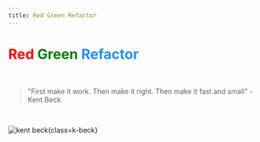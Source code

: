 ```yaml
---
title: Red Green Refactor
---
```


<h1><span class='red'>Red</span> <span class='green'>Green</span> <span class='blue'>Refactor</span></h1>

<br />

<v-clicks>

> "First make it work. Then make it right. Then make it fast and small" - Kent Beck

</v-clicks>

<br />

<v-clicks>

![kent beck](/kent-beck.jpeg){class=k-beck}

</v-clicks>

<style>
  .k-beck {
    margin: 0 auto;
  }
  h1 .red {
    color: red;
    -webkit-text-fill-color: initial;
  }
  h1 .green {
    color: green;
    -webkit-text-fill-color: initial;
  }
  h1 .blue {
    color: dodgerblue;
    -webkit-text-fill-color: initial;
  }
</style>

<!--
Kent Beck wrote the book TDD
- one of the founders of agile manifesto
- has worked in a number of high profile roles
- a very sensible chap
-->

